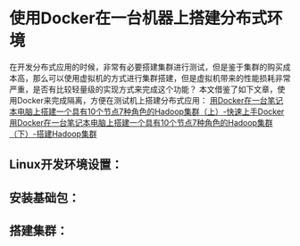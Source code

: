 # 使用Docker在一台机器上搭建分布式环境
在开发分布式应用的时候，非常有必要搭建集群进行测试，但是鉴于集群的购买成本高，那么可以使用虚拟机的方式进行集群搭建，但是虚拟机带来的性能损耗非常严重，是否有比较轻量级的实现方式来完成这个功能？
本文借鉴了如下文章，使用Docker来完成隔离，方便在测试机上搭建分布式应用：
[用Docker在一台笔记本电脑上搭建一个具有10个节点7种角色的Hadoop集群（上）-快速上手Docker](http://www.cnblogs.com/chengyujia/p/6855436.html)
[用Docker在一台笔记本电脑上搭建一个具有10个节点7种角色的Hadoop集群（下）-搭建Hadoop集群](http://www.cnblogs.com/chengyujia/p/6860551.html)

## Linux开发环境设置：

## 安装基础包：

## 搭建集群：

